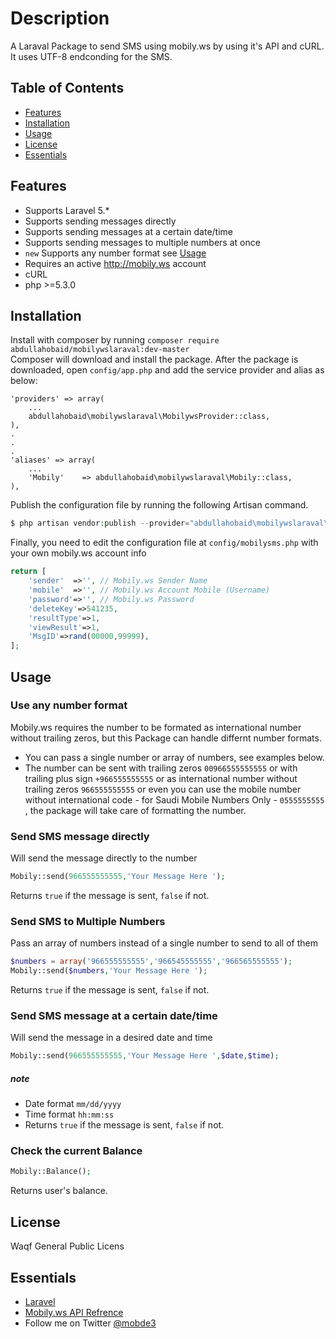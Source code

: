 # Description

A Laraval Package to send SMS using mobily.ws by using it's API and cURL. It uses UTF-8 endconding for the SMS.

## Table of Contents

- [Features](#features)
- [Installation](#installation)
- [Usage](#usage)
- [License](#License)
- [Essentials](#essentials)

## Features

* Supports Laravel 5.*
* Supports sending messages directly
* Supports sending messages at a certain date/time
* Supports sending messages to multiple numbers at once
* `new` Supports any number format see [Usage](#usage)
* Requires an active http://mobily.ws account 
* cURL 
* php >=5.3.0

## Installation

Install with composer by running  `composer require abdullahobaid/mobilywslaraval:dev-master`  
Composer will download and install the package. After the package is downloaded, 
open `config/app.php` and add the service provider and alias as below:

    'providers' => array(
        ...
        abdullahobaid\mobilywslaraval\MobilywsProvider::class,
    ),
    .
    .
    .
    'aliases' => array(
        ...
        'Mobily'    => abdullahobaid\mobilywslaraval\Mobily::class,
    ),


Publish the configuration file by running the following Artisan command.

```php
$ php artisan vendor:publish --provider="abdullahobaid\mobilywslaraval\MobilywsProvider"
```
Finally, you need to edit the configuration file at  `config/mobilysms.php` with your own mobily.ws account info
```php 
return [
	'sender'  =>'', // Mobily.ws Sender Name
	'mobile'  =>'', // Mobily.ws Account Mobile (Username)
	'password'=>'', // Mobily.ws Password
	'deleteKey'=>541235, 
	'resultType'=>1,
	'viewResult'=>1, 
	'MsgID'=>rand(00000,99999), 
];

```


## Usage

### Use any number format
Mobily.ws requires the number to be formated as international number without trailing zeros, but this Package can handle differnt number formats.
* You can pass a single number or array of numbers, see examples below.
* The number can be sent with trailing zeros `00966555555555` or with trailing plus sign `+966555555555` or as international number without trailing zeros `966555555555` or even you can use the mobile number without international code - for Saudi Mobile Numbers Only - `0555555555` , the package will take care of formatting the number.

### Send SMS message directly
Will send the message directly to the number
```php 
Mobily::send(966555555555,'Your Message Here ');
```
Returns `true` if the message is sent, `false` if not.
### Send SMS to Multiple Numbers
Pass an array of numbers instead of a single number to send to all of them
```php 
$numbers = array('966555555555','966545555555','966565555555');
Mobily::send($numbers,'Your Message Here ');
```
Returns `true` if the message is sent, `false` if not.
### Send SMS message at a certain date/time
Will send the message in a desired date and time
```php 
Mobily::send(966555555555,'Your Message Here ',$date,$time);
```
##### note
* Date format `mm/dd/yyyy`
* Time format `hh:mm:ss`
* Returns `true` if the message is sent, `false` if not.


### Check the current Balance
```php 
Mobily::Balance();
```
Returns user's balance.
## License

Waqf General Public Licens

## Essentials
* [Laravel](https://laravel.com)
* [Mobily.ws API Refrence](https://www.mobily.ws/en/api-scripts.html)
* Follow me on Twitter [@mobde3](https://twitter.com/mobde3/)
